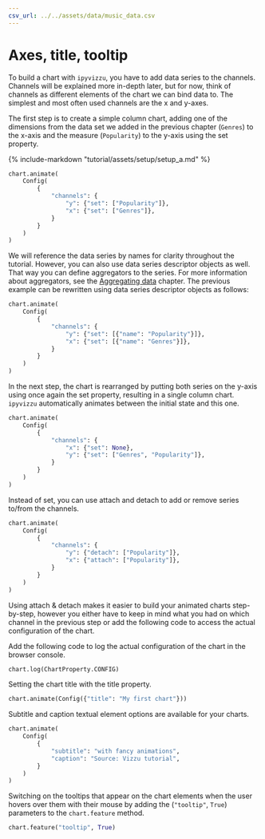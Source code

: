 ```yaml
---
csv_url: ../../assets/data/music_data.csv
---
```


# Axes, title, tooltip

To build a chart with `ipyvizzu`, you have to add data series to the channels.
Channels will be explained more in-depth later, but for now, think of channels
as different elements of the chart we can bind data to. The simplest and most
often used channels are the x and y-axes.

The first step is to create a simple column chart, adding one of the dimensions
from the data set we added in the previous chapter (`Genres`) to the x-axis and
the measure (`Popularity`) to the y-axis using the set property.

<div id="tutorial_01"></div>

{% include-markdown "tutorial/assets/setup/setup_a.md" %}

```python
chart.animate(
    Config(
        {
            "channels": {
                "y": {"set": ["Popularity"]},
                "x": {"set": ["Genres"]},
            }
        }
    )
)
```

We will reference the data series by names for clarity throughout the tutorial.
However, you can also use data series descriptor objects as well. That way you
can define aggregators to the series. For more information about aggregators,
see the [Aggregating data](./aggregating_data.md) chapter. The previous example
can be rewritten using data series descriptor objects as follows:

```python
chart.animate(
    Config(
        {
            "channels": {
                "y": {"set": [{"name": "Popularity"}]},
                "x": {"set": [{"name": "Genres"}]},
            }
        }
    )
)
```

In the next step, the chart is rearranged by putting both series on the y-axis
using once again the set property, resulting in a single column chart.
`ipyvizzu` automatically animates between the initial state and this one.

<div id="tutorial_02"></div>

```python
chart.animate(
    Config(
        {
            "channels": {
                "x": {"set": None},
                "y": {"set": ["Genres", "Popularity"]},
            }
        }
    )
)
```

Instead of set, you can use attach and detach to add or remove series to/from
the channels.

<div id="tutorial_03"></div>

```python
chart.animate(
    Config(
        {
            "channels": {
                "y": {"detach": ["Popularity"]},
                "x": {"attach": ["Popularity"]},
            }
        }
    )
)
```

Using attach & detach makes it easier to build your animated charts
step-by-step, however you either have to keep in mind what you had on which
channel in the previous step or add the following code to access the actual
configuration of the chart.

Add the following code to log the actual configuration of the chart in the
browser console.

```python
chart.log(ChartProperty.CONFIG)
```

Setting the chart title with the title property.

<div id="tutorial_04"></div>

```python
chart.animate(Config({"title": "My first chart"}))
```

Subtitle and caption textual element options are available for your charts.

<div id="tutorial_05"></div>

```python
chart.animate(
    Config(
        {
            "subtitle": "with fancy animations",
            "caption": "Source: Vizzu tutorial",
        }
    )
)
```

Switching on the tooltips that appear on the chart elements when the user hovers
over them with their mouse by adding the (`"tooltip"`, `True`) parameters to the
`chart.feature` method.

<div id="tutorial_06"></div>

```python
chart.feature("tooltip", True)
```

<script src="../axes_title_tooltip.js"></script>
